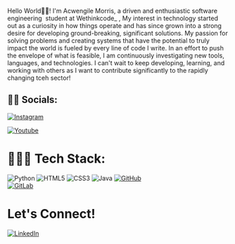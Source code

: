 Hello World👋🏾! I'm Acwengile Morris, a driven and enthusiastic software engineering  student at Wethinkcode_ ,
My interest in technology started out as a curiosity in how things operate and has since grown into a strong desire for developing ground-breaking, significant solutions. My passion for solving problems and creating systems that have the potential to truly impact the world is fueled by every line of code I write. In an effort to push the envelope of what is feasible, I am continuously investigating new tools, languages, and technologies. I can't wait to keep developing, learning, and working with others as I want to contribute significantly to the rapidly changing tceh sector!

## 🤳🏾 Socials:
[![Instagram](https://img.shields.io/badge/Instagram-%23E4405F.svg?logo=Instagram&logoColor=white)](https://www.instagram.com/cweng.z/?locale=en_US%2Cen_GB%2Cen_US%2Cen_GB%2Cen_US%2Cen_GB%2Cen_US%2Cen_GB&hl=am-et) 

[![Youtube](https://img.shields.io/badge/YouTube-%230077B5.svg?logo=YouTube&logoColor=red)](https://www.youtube.com/@cwengz) 

# 👩🏾‍💻 Tech Stack:
 ![Python](https://img.shields.io/badge/python-3670A0?style=for-the-badge&logo=python&logoColor=ffdd54)
 ![HTML5](https://img.shields.io/badge/html5-%23E34F26.svg?style=for-the-badge&logo=html5&logoColor=white)
 ![CSS3](https://img.shields.io/badge/css3-%231572B6.svg?style=for-the-badge&logo=css3&logoColor=white)
  ![Java](https://img.shields.io/badge/java-%23ED8B00.svg?style=for-the-badge&logo=openjdk&logoColor=white)
 [![GitHub](https://img.shields.io/badge/-GitHub-181717?logo=github&logoColor=white)](https://github.com/)  
 [![GitLab](https://img.shields.io/badge/-GitLab-FCA121?logo=gitlab&logoColor=white)](https://gitlab.com/)

# Let's Connect!
[![LinkedIn](https://img.shields.io/badge/LinkedIn-%230077B5.svg?logo=linkedin&logoColor=white)](https://www.linkedin.com/in/acwengile-morris-95a3bb317/) 
